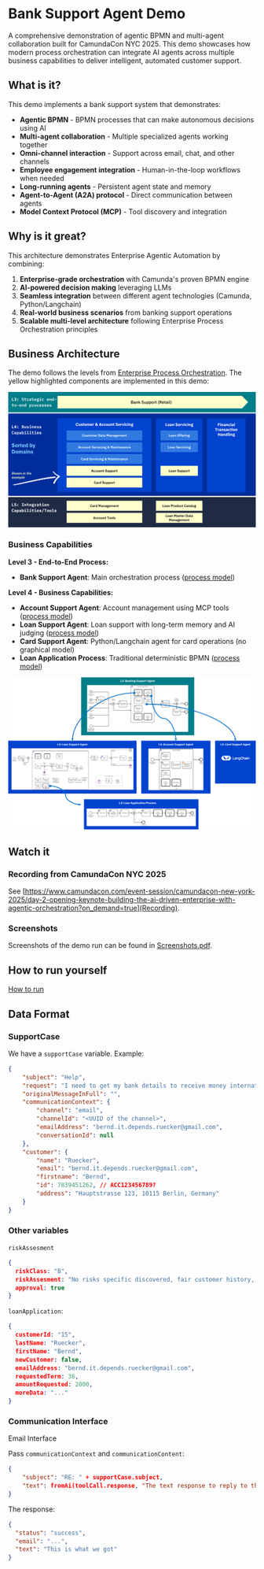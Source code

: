 # Bank Support Agent Demo

A comprehensive demonstration of agentic BPMN and multi-agent collaboration built for CamundaCon NYC 2025. This demo showcases how modern process orchestration can integrate AI agents across multiple business capabilities to deliver intelligent, automated customer support.

## What is it?

This demo implements a bank support system that demonstrates:

- **Agentic BPMN** - BPMN processes that can make autonomous decisions using AI
- **Multi-agent collaboration** - Multiple specialized agents working together
- **Omni-channel interaction** - Support across email, chat, and other channels
- **Employee engagement integration** - Human-in-the-loop workflows when needed
- **Long-running agents** - Persistent agent state and memory
- **Agent-to-Agent (A2A) protocol** - Direct communication between agents
- **Model Context Protocol (MCP)** - Tool discovery and integration

## Why is it great?

This architecture demonstrates Enterprise Agentic Automation by combining:

1. **Enterprise-grade orchestration** with Camunda's proven BPMN engine
2. **AI-powered decision making** leveraging LLMs
3. **Seamless integration** between different agent technologies (Camunda, Python/Langchain)
4. **Real-world business scenarios** from banking support operations
5. **Scalable multi-level architecture** following Enterprise Process Orchestration principles

## Business Architecture

The demo follows the levels from [Enterprise Process Orchestration](https://www.amazon.com/Enterprise-Process-Orchestration-Hands-Technology/dp/1394309678/). The yellow highlighted components are implemented in this demo:

![Business Architecture](pics/business-architecture.png)

### Business Capabilities

**Level 3 - End-to-End Process:**
- **Bank Support Agent**: Main orchestration process ([process model](pics/banking-support-agent.png))

**Level 4 - Business Capabilities:**
- **Account Support Agent**: Account management using MCP tools ([process model](pics/account-support-agent.png))
- **Loan Support Agent**: Loan support with long-term memory and AI judging ([process model](pics/loan-support-agent.png))
- **Card Support Agent**: Python/Langchain agent for card operations (no graphical model)
- **Loan Application Process**: Traditional deterministic BPMN ([process model](pics/loan-application.png))

![Agent Collaboration](pics/agent-collaboration.png)

## Watch it

### Recording from CamundaCon NYC 2025

See [https://www.camundacon.com/event-session/camundacon-new-york-2025/day-2-opening-keynote-building-the-ai-driven-enterprise-with-agentic-orchestration?on_demand=true](Recording).

### Screenshots

Screenshots of the demo run can be found in [Screenshots.pdf](pics/screenshots.pdf).

## How to run yourself

[How to run](HOWTO_RUN.md)

## Data Format

### SupportCase

We have a `supportCase` variable. Example:

```json
{
	"subject": "Help",
	"request": "I need to get my bank details to receive money internationally. My customer id = ACC123456789",
	"originalMessageInFull": "",
	"communicationContext": {
		"channel": "email",
		"channelId": "<UUID of the channel>",
		"emailAddress": "bernd.it.depends.ruecker@gmail.com",
		"conversationId": null
	},
	"customer": {
		"name": "Ruecker",
		"email": "bernd.it.depends.ruecker@gmail.com",
		"firstname": "Bernd",
		"id": 7839451262, // ACC123456789?
		"address": "Hauptstrasse 123, 10115 Berlin, Germany"
	}
}
```

### Other variables

`riskAssesment`

```json
{
  riskClass: "B",
  riskAssesment: "No risks specific discovered, fair customer history, payback realistic",
  approval: true
}
```

`loanApplication`:

```json
{
  customerId: "15",
  lastName: "Ruecker",
  firstName: "Bernd",
  newCustomer: false,
  emailAddress: "bernd.it.depends.ruecker@gmail.com",
  requestedTerm: 36,
  amountRequested: 2000,
  moreData: "..."
}
```

### Communication Interface

Email Interface

Pass `communicationContext` and `communicationContent`:

```JSON
{
    "subject": "RE: " + supportCase.subject,
    "text": fromAi(toolCall.response, "The text response to reply to the customer")
}
```

The response:

```JSON
{
  "status": "success",
  "email": "...",
  "text": "This is what we got"
}
```
